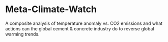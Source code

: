 # Meta-Climate-Watch
A composite analysis of temperature anomaly vs. CO2 emissions and what actions can the global cement &amp; concrete industry do to reverse global warming trends.
